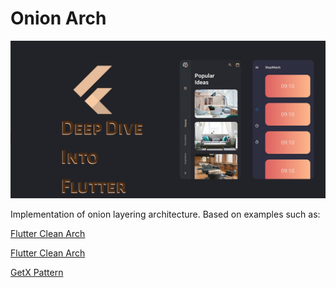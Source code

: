 # Onion Arch

![Deep Dive Into Flutter](./media/deep-dive-into-flutter.jpg)

Implementation of onion layering architecture. Based on examples such as:

[Flutter Clean Arch](https://github.com/guilherme-v/flutter-clean-arch)

[Flutter Clean Arch](https://github.com/cerberodev/flutter_clean_arch)

[GetX Pattern](https://github.com/kauemurakami/getx_pattern)
